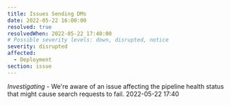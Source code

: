 ```yaml
---
title: Issues Sending DMs
date: 2022-05-22 16:00:00
resolved: true
resolvedWhen: 2022-05-22 17:40:00
# Possible severity levels: down, disrupted, notice
severity: disrupted
affected:
  - Deployment
section: issue
---
```


*Investigating* - We're aware of an issue affecting the pipeline health status that might cause search requests to fail.
2022-05-22 17:40